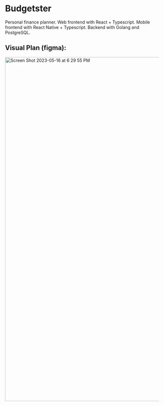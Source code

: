 # Budgetster
Personal finance planner. Web frontend with React + Typescript. Mobile frontend with React Native + Typescript. Backend with Golang and PostgreSQL.

## Visual Plan (figma):
<img width="1124" alt="Screen Shot 2023-05-16 at 6 29 55 PM" src="https://github.com/jacoblurie29/Budgetster/assets/19592236/46e9938c-1740-4a0c-91d8-4ab9828aad66">

